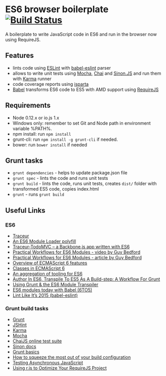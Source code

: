 ES6 browser boilerplate [![Build Status](https://travis-ci.org/gziolo/es6-browser-boilerplate.png?branch=master)](https://travis-ci.org/gziolo/es6-browser-boilerplate)
============
A boilerplate to write JavaScript code in ES6 and run in the browser now using RequireJS. 

## Features ##
- lints code using [ESLint](http://eslint.org/) with [babel-eslint](https://github.com/babel/babel-eslint) parser 
- allows to write unit tests using [Mocha](http://mochajs.org/), [Chai](http://chaijs.com/) and [Sinon.JS](http://sinonjs.org/) and run them with [Karma](http://karma-runner.github.io/) runner
- code coverage reports using [isparta](https://github.com/douglasduteil/isparta)
- [Babel](https://babeljs.io/) transforms ES6 code to ES5 with AMD support using [RequireJS](http://requirejs.org/)

## Requirements ##

- Node 0.12.x or io.js 1.x
- Windows only: remember to set Git and Node path in environment variable %PATH%.
- npm install: run ```npm install```
- grunt-cli: run ```npm install -g grunt-cli``` if needed.
- bower: run ```bower install``` if needed

## Grunt tasks ##

- ```grunt dependencies``` - helps to update package.json file
- ```grunt spec``` - lints the code and runs unit tests 
- ```grunt build``` - lints the code, runs unit tests, creates ```dist/``` folder with transformed ES5 code, copies index.html
- ```grunt``` - runs ```grunt build```

## Useful Links ##

### ES6 ###
- [Traceur](https://github.com/google/traceur-compiler)
- [An ES6 Module Loader polyfill](https://github.com/ModuleLoader/es6-module-loader)
- [Traceur-TodoMVC – a Backbone.js app written with ES6](http://addyosmani.com/blog/traceur-todomvc/)
- [Practical Workflows for ES6 Modules - video by Guy Bedford](https://www.youtube.com/watch?v=0VUjM-jJf2U)
- [Practical Workflows for ES6 Modules - article by Guy Bedford](http://guybedford.com/practical-workflows-for-es6-modules)
- [Overview of ECMAScript 6 features](https://github.com/lukehoban/es6features)
- [Classes in ECMAScript 6](http://www.2ality.com/2015/02/es6-classes-final.html)
- [An aggregation of tooling for ES6](https://github.com/addyosmani/es6-tools)
- [Author In ES6, Transpile To ES5 As A Build-step: A Workflow For Grunt](http://addyosmani.com/blog/author-in-es6-transpile-to-es5-as-a-build-step-a-workflow-for-grunt/)
- [Using Grunt & the ES6 Module Transpiler](http://www.thomasboyt.com/2013/06/21/es6-module-transpiler)
- [ES6 modules today with Babel (6TO5)](http://es6rocks.com/2014/10/es6-modules-today-with-6to5/)
- [Lint Like It’s 2015 (babel-eslint)](https://medium.com/@dan_abramov/lint-like-it-s-2015-6987d44c5b48)

### Grunt build tasks ###
- [Grunt](http://gruntjs.com/)
- [JSHint](http://www.jshint.com/docs/)
- [Karma](http://karma-runner.github.io/)
- [Mocha](http://visionmedia.github.io/mocha/)
- [ChaiJS online test suite](http://chaijs.com/api/test/)
- [Sinon docs](http://sinonjs.org/docs/)
- [Grunt basics](http://24ways.org/2013/grunt-is-not-weird-and-hard/)
- [How to squeeze the most out of your build configuration](http://www.html5rocks.com/en/tutorials/tooling/supercharging-your-gruntfile/)
- [Testing Asynchronous JavaScript](http://martinfowler.com/articles/asyncJS.html)
- [Using r.js to Optimize Your RequireJS Project](http://tech.pro/blog/1639/using-rjs-to-optimize-your-requirejs-project)
